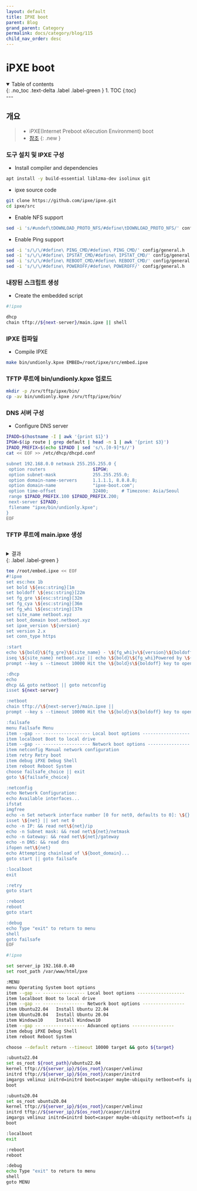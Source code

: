 ```yaml
---
layout: default
title: IPXE boot
parent: Blog
grand_parent: Category
permalink: docs/category/blog/115
child_nav_order: desc
---
```

# iPXE boot
<details open markdown="block">
  <summary>
    Table of contents
  </summary>
  {: .no_toc .text-delta .label .label-green }
1. TOC
{:toc}
</details>
---

## 개요

> - iPXE(Internet Preboot eXecution Environment) boot
> - [참조](https://gist.github.com/rikka0w0/50895b82cbec8a3a1e8c7707479824c1#file-ipxe_build-md)
{: .new }

### 도구 설치 및 IPXE 구성

- Install compiler and dependencies

```bash
apt install -y build-essential liblzma-dev isolinux git
```

- ipxe source code

```bash
git clone https://github.com/ipxe/ipxe.git
cd ipxe/src
```

- Enable NFS support

```bash
sed -i 's/#undef\tDOWNLOAD_PROTO_NFS/#define\tDOWNLOAD_PROTO_NFS/' config/general.h
```

- Enable Ping support

```bash
sed -i 's/\/\/#define\ PING_CMD/#define\ PING_CMD/' config/general.h
sed -i 's/\/\/#define\ IPSTAT_CMD/#define\ IPSTAT_CMD/' config/general.h
sed -i 's/\/\/#define\ REBOOT_CMD/#define\ REBOOT_CMD/' config/general.h
sed -i 's/\/\/#define\ POWEROFF/#define\ POWEROFF/' config/general.h
```

### 내장된 스크립트 생성

- Create the embedded script

```bash
#!ipxe

dhcp
chain tftp://${next-server}/main.ipxe || shell
```

### IPXE 컴파일

- Compile IPXE

```bash
make bin/undionly.kpxe EMBED=/root/ipxe/src/embed.ipxe
```

### TFTP 루트에 bin/undionly.kpxe 업로드

```bash
mkdir -p /srv/tftp/ipxe/bin/
cp -av bin/undionly.kpxe /srv/tftp/ipxe/bin/
```

### DNS 서버 구성

- Configure DNS server

```bash
IPADD=$(hostname -I | awk '{print $1}')
IPGW=$(ip route | grep default | head -n 1 | awk '{print $3}')
IPADD_PREFIX=$(echo $IPADD | sed 's/\.[0-9]*$//')
cat << EOF >> /etc/dhcp/dhcpd.conf

subnet 192.168.0.0 netmask 255.255.255.0 {
 option routers                  $IPGW;
 option subnet-mask              255.255.255.0;
 option domain-name-servers      1.1.1.1, 8.8.8.8;
 option domain-name              "ipxe-boot.com";
 option time-offset              32400;     # Timezone: Asia/Seoul
 range $IPADD_PREFIX.100 $IPADD_PREFIX.200;
 next-server $IPADD;
 filename "ipxe/bin/undionly.kpxe";
}
EOF
```

### TFTP 루트에 main.ipxe 생성

```bash
```

<details markdown="block">
  <summary>
    결과
  </summary>
  {: .text-delta }
  
```bash
nmap --script ssh2-enum-algos 192.168.0.1
```

</details>
{: .label .label-green }

```bash
tee /root/embed.ipxe << EOF
#!ipxe
set esc:hex 1b
set bold \${esc:string}[1m
set boldoff \${esc:string}[22m
set fg_gre \${esc:string}[32m
set fg_cya \${esc:string}[36m
set fg_whi \${esc:string}[37m
set site_name netboot.xyz
set boot_domain boot.netboot.xyz
set ipxe_version \${version}
set version 2.x
set conn_type https

:start
echo \${bold}\${fg_gre}\${site_name} - \${fg_whi}v\${version}\${boldoff}
iseq \${site_name} netboot.xyz || echo \${bold}\${fg_whi}Powered by \${fg_gre}netboot.xyz\${fg_whi}\${boldoff}
prompt --key s --timeout 10000 Hit the \${bold}s\${boldoff} key to open failsafe menu... && goto failsafe || goto dhcp

:dhcp
echo
dhcp && goto netboot || goto netconfig
isset ${next-server}

:netboot
chain tftp://\${next-server}/main.ipxe ||
prompt --key s --timeout 10000 Hit the \${bold}s\${boldoff} key to open failsafe menu... && goto failsafe || goto dhcp

:failsafe
menu Failsafe Menu
item --gap -- ------------------ Local boot options ------------------
item localboot Boot to local drive
item --gap -- ------------------ Network boot options ----------------
item netconfig Manual network configuration
item retry Retry boot
item debug iPXE Debug Shell
item reboot Reboot System
choose failsafe_choice || exit
goto \${failsafe_choice}

:netconfig
echo Network Configuration:
echo Available interfaces...
ifstat
imgfree
echo -n Set network interface number [0 for net0, defaults to 0]: \${} && read net
isset \${net} || set net 0
echo -n IP: && read net\${net}/ip
echo -n Subnet mask: && read net\${net}/netmask
echo -n Gateway: && read net\${net}/gateway
echo -n DNS: && read dns
ifopen net\${net}
echo Attempting chainload of \${boot_domain}...
goto start || goto failsafe

:localboot
exit

:retry
goto start

:reboot
reboot
goto start

:debug
echo Type "exit" to return to menu
shell
goto failsafe
EOF
```





```bash
#!ipxe

set server_ip 192.168.0.40
set root_path /var/www/html/pxe

:MENU
menu Operating System boot options
item --gap -- ---------------- Local boot options ------------------
item localboot Boot to local drive
item --gap -- ---------------- Network boot options ----------------
item Ubuntu22.04   Install Ubuntu 22.04
item Ubuntu20.04   Install Ubuntu 20.04
item Windows10     Install Windows10
item --gap -- ---------------- Advanced options ----------------
item debug iPXE Debug Shell
item reboot Reboot System

choose --default return --timeout 10000 target && goto ${target}

:ubuntu22.04
set os_root ${root_path}/ubuntu22.04
kernel tftp://${server_ip}/${os_root}/casper/vmlinuz
initrd tftp://${server_ip}/${os_root}/casper/initrd
imgargs vmlinuz initrd=initrd boot=casper maybe-ubiquity netboot=nfs ip=dhcp nfsroot=${server_ip}:${root_path}/${os_root} quiet splash ---
boot

:ubuntu20.04
set os_root ubuntu20.04
kernel tftp://${server_ip}/${os_root}/casper/vmlinuz
initrd tftp://${server_ip}/${os_root}/casper/initrd
imgargs vmlinuz initrd=initrd boot=casper maybe-ubiquity netboot=nfs ip=dhcp nfsroot=${server_ip}:${root_path}/${os_root} quiet splash ---
boot

:localboot
exit

:reboot
reboot

:debug
echo Type "exit" to return to menu
shell
goto MENU
```
